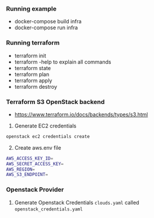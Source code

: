### Running example
* docker-compose build infra
* docker-compose run infra

### Running terraform 
* terraform init
* terraform -help to explain all commands
* terraform state
* terraform plan 
* terraform apply
* terraform destroy

### Terraform S3 OpenStack backend
* https://www.terraform.io/docs/backends/types/s3.html

1. Generate EC2 credentials
```bash
openstack ec2 credentials create
```
2. Create aws.env file
```bash
AWS_ACCESS_KEY_ID=
AWS_SECRET_ACCESS_KEY=
AWS_REGION=
AWS_S3_ENDPOINT=
```

### Openstack Provider

1. Generate Openstack Credentials `clouds.yaml` called `openstack_credentials.yaml`


